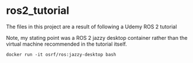 # ros2_tutorial
The files in this project are a result of following a Udemy ROS 2 tutorial

Note, my stating point was a ROS 2 jazzy desktop container rather than the virtual machine recommended in the tutorial itself.
```
docker run -it osrf/ros:jazzy-desktop bash
```

